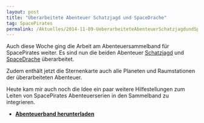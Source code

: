 ```yaml
---
layout: post
title: "Überarbeitete Abenteuer Schatzjagd und SpaceDrache"
tag: SpacePirates
permalink: /Aktuelles/2014-11-09-UeberarbeiteteAbenteuerSchatzjagdundSpaceDrache-spacepirates
---
```


Auch diese Woche ging die Arbeit am Abenteuersammelband für SpacePirates weiter. Es sind nun die beiden Abenteuer [Schatzjagd](https://spacepirates.jcgames.de/Abenteuer/Schatzjagd/) und [SpaceDrache](https://spacepirates.jcgames.de/Abenteuer/SpaceDrache/) überarbeitet.

Zudem enthält jetzt die Sternenkarte auch alle Planeten und Raumstationen der überarbeiteten Abenteuer.

Heute kam mir auch noch die Idee ein paar weitere Hilfestellungen zum Leiten von SpacePirates Abenteuerserien in den Sammelband zu integrieren.

- **[Abenteuerband herunterladen](https://spacepirates.jcgames.de/Publikationen/)**
